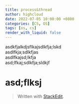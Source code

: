 ```yaml
---
title: process&thread
author: highcloud
date: 2022-07-05 10:00:00 +0800
categories: [CS, OS]
tags: [os, cs]
render_with_liquid: false
---
```


<p>asdkfjalkdjsflkajsdlkfja;lskd<br>
asdlfkja;sdlkfjas<br>
asdlfkajsd;lkfja<br>
asd;lfkaj;sdlkfja;sldkjf</p>
<h1 id="asdflksj">asd;flksj</h1>
<blockquote>
<p>Written with <a href="https://stackedit.io/">StackEdit</a>.</p>
</blockquote>

